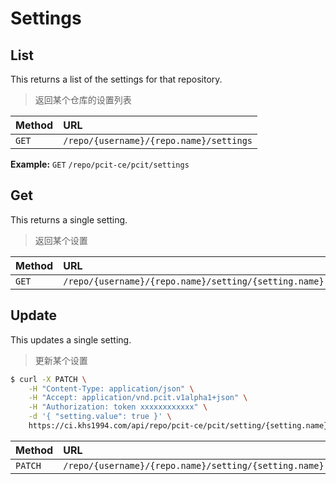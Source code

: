 # Settings

## List

This returns a list of the settings for that repository.

> 返回某个仓库的设置列表

| Method | URL                                                |
| :----- | :------------------------------------------------- |
| `GET`  | `/repo/{username}/{repo.name}/settings` |

**Example:** `GET` `/repo/pcit-ce/pcit/settings`

## Get

This returns a single setting.

> 返回某个设置

| Method | URL                                                              |
| :----- | :-------------------------------------------------------------   |
| `GET`  | `/repo/{username}/{repo.name}/setting/{setting.name}` |

## Update

This updates a single setting.

> 更新某个设置

```bash
$ curl -X PATCH \
    -H "Content-Type: application/json" \
    -H "Accept: application/vnd.pcit.v1alpha1+json" \
    -H "Authorization: token xxxxxxxxxxxx" \
    -d '{ "setting.value": true }' \
    https://ci.khs1994.com/api/repo/pcit-ce/pcit/setting/{setting.name}
```

| Method   | URL                                                              |
| :-----   | :-------------------------------------------------------------   |
| `PATCH`  | `/repo/{username}/{repo.name}/setting/{setting.name}` |
